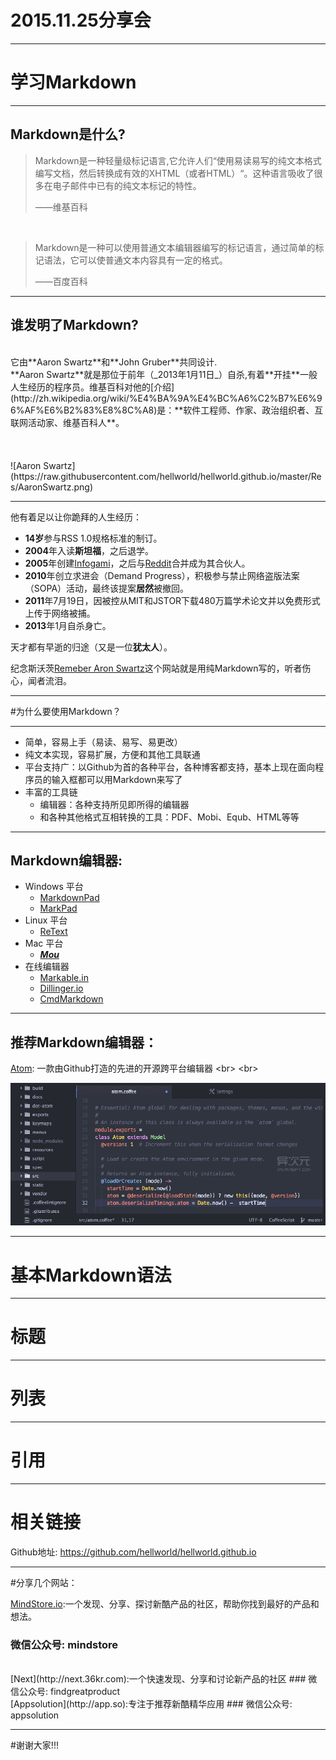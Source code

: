 # 2015.11.25分享会

---

# 学习Markdown

---

## Markdown是什么?

>Markdown是一种轻量级标记语言,它允许人们“使用易读易写的纯文本格式编写文档，然后转换成有效的XHTML（或者HTML）“。这种语言吸收了很多在电子邮件中已有的纯文本标记的特性。
>
> ——维基百科

</br>

>Markdown是一种可以使用普通文本编辑器编写的标记语言，通过简单的标记语法，它可以使普通文本内容具有一定的格式。
>
> ——百度百科
---

## 谁发明了Markdown?
</br>
它由**Aaron Swartz**和**John Gruber**共同设计.
</br>
**Aaron Swartz**就是那位于前年（_2013年1月11日_）自杀,有着**开挂**一般人生经历的程序员。维基百科对他的[介绍](http://zh.wikipedia.org/wiki/%E4%BA%9A%E4%BC%A6%C2%B7%E6%96%AF%E6%B2%83%E8%8C%A8)是：**软件工程师、作家、政治组织者、互联网活动家、维基百科人**。
</br></br></br></br>
![Aaron Swartz](https://raw.githubusercontent.com/hellworld/hellworld.github.io/master/Res/AaronSwartz.png)

---

他有着足以让你跪拜的人生经历：
</br>  

- **14岁**参与RSS 1.0规格标准的制订。     
- **2004**年入读**斯坦福**，之后退学。   
- **2005**年创建[Infogami](http://infogami.org/)，之后与[Reddit](http://www.reddit.com/)合并成为其合伙人。   
- **2010**年创立求进会（Demand Progress），积极参与禁止网络盗版法案（SOPA）活动，最终该提案**居然**被撤回。   
- **2011**年7月19日，因被控从MIT和JSTOR下载480万篇学术论文并以免费形式上传于网络被捕。     
- **2013**年1月自杀身亡。



天才都有早逝的归途（又是一位**犹太人**）。

纪念斯沃茨[Remeber Aron Swartz](http://)这个网站就是用纯Markdown写的，听者伤心，闻者流泪。

---

#为什么要使用Markdown？

---

- 简单，容易上手（易读、易写、易更改）
- 纯文本实现，容易扩展，方便和其他工具联通
- 平台支持广：以Github为首的各种平台，各种博客都支持，基本上现在面向程序员的输入框都可以用Markdown来写了
- 丰富的工具链
  - 编辑器：各种支持所见即所得的编辑器
  - 和各种其他格式互相转换的工具：PDF、Mobi、Equb、HTML等等

---

## Markdown编辑器:
* Windows 平台
    * [MarkdownPad](http://markdownpad.com/)
    * [MarkPad](http://code52.org/DownmarkerWPF/)
* Linux 平台
    * [ReText](http://sourceforge.net/p/retext/home/ReText/)
* Mac 平台
    * ***[Mou](http://mouapp.com/)***
* 在线编辑器
    * [Markable.in](http://markable.in/)
    * [Dillinger.io](http://dillinger.io/)
    * [CmdMarkdown](https://www.zybuluo.com/mdeditor/)

---
## 推荐Markdown编辑器：
[Atom](https://atom.io/):
一款由Github打造的先进的开源跨平台编辑器
<br\>
<br\>


![AtomScreenShot](https://raw.githubusercontent.com/hellworld/hellworld.github.io/master/Res/atom_screenshot.png)

---

# 基本Markdown语法

---
# 标题

---

# 列表

---

# 引用

---

# 相关链接

Github地址:
https://github.com/hellworld/hellworld.github.io

---

#分享几个网站：

[MindStore.io](http://mindstore.io):一个发现、分享、探讨新酷产品的社区，帮助你找到最好的产品和想法。
### 微信公众号: mindstore
</br>
[Next](http://next.36kr.com):一个快速发现、分享和讨论新产品的社区
### 微信公众号: findgreatproduct
</br>
[Appsolution](http://app.so):专注于推荐新酷精华应用
### 微信公众号: appsolution

---

#谢谢大家!!!
